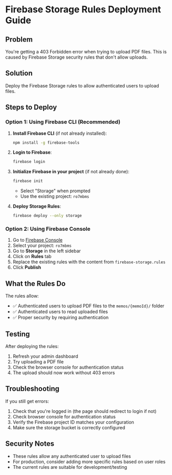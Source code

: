 # Firebase Storage Rules Deployment Guide

## Problem
You're getting a 403 Forbidden error when trying to upload PDF files. This is caused by Firebase Storage security rules that don't allow uploads.

## Solution
Deploy the Firebase Storage rules to allow authenticated users to upload files.

## Steps to Deploy

### Option 1: Using Firebase CLI (Recommended)

1. **Install Firebase CLI** (if not already installed):
   ```bash
   npm install -g firebase-tools
   ```

2. **Login to Firebase**:
   ```bash
   firebase login
   ```

3. **Initialize Firebase in your project** (if not already done):
   ```bash
   firebase init
   ```
   - Select "Storage" when prompted
   - Use the existing project: `ro7mbms`

4. **Deploy Storage Rules**:
   ```bash
   firebase deploy --only storage
   ```

### Option 2: Using Firebase Console

1. Go to [Firebase Console](https://console.firebase.google.com/)
2. Select your project: `ro7mbms`
3. Go to **Storage** in the left sidebar
4. Click on **Rules** tab
5. Replace the existing rules with the content from `firebase-storage.rules`
6. Click **Publish**

## What the Rules Do

The rules allow:
- ✅ Authenticated users to upload PDF files to the `memos/{memoId}/` folder
- ✅ Authenticated users to read uploaded files
- ✅ Proper security by requiring authentication

## Testing

After deploying the rules:
1. Refresh your admin dashboard
2. Try uploading a PDF file
3. Check the browser console for authentication status
4. The upload should now work without 403 errors

## Troubleshooting

If you still get errors:
1. Check that you're logged in (the page should redirect to login if not)
2. Check browser console for authentication status
3. Verify the Firebase project ID matches your configuration
4. Make sure the storage bucket is correctly configured

## Security Notes

- These rules allow any authenticated user to upload files
- For production, consider adding more specific rules based on user roles
- The current rules are suitable for development/testing 